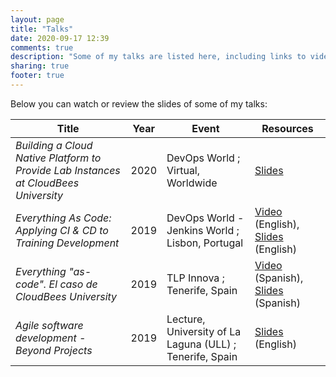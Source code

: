 ```yaml
---
layout: page
title: "Talks"
date: 2020-09-17 12:39
comments: true
description: "Some of my talks are listed here, including links to videos or slides. As with the articles in this Blog, in my talks I share thoughts, experiments and ideas about software, internet and entrepreneurship. Looking at peopleware, the human side of technology."
sharing: true
footer: true
---
```


Below you can watch or review the slides of some of my talks:

Title                                                             | Year | Event                                                    | Resources                             |
----------------------------------------------------------------- | ---- | -------------------------------------------------------- | ------------------------------------  |
_Building a Cloud Native Platform to Provide Lab Instances at CloudBees University_ | 2020 | DevOps World ; Virtual, Worldwide | [Slides](https://www.slideshare.net/romenrg/building-a-cloud-native-platform-to-provide-lab-instances-at-cloudbees-university/)
_Everything As Code: Applying CI & CD to Training Development_    | 2019 | DevOps World - Jenkins World ; Lisbon, Portugal          | [Video](https://youtu.be/1hda-bVYaVc) (English), [Slides](https://www.slideshare.net/romenrg/dwjw2019-lisbon-trainingascode-applying-ci-cd-to-training-development) (English)
_Everything "as-code". El caso de CloudBees University_           | 2019 | TLP Innova ; Tenerife, Spain                             | [Video](https://youtu.be/RyWSqxSIyVg) (Spanish), [Slides](https://www.slideshare.net/romenrg/everything-as-code-cloudbees-university) (Spanish)
_Agile software development - Beyond Projects_                    | 2019 | Lecture, University of La Laguna (ULL) ; Tenerife, Spain | [Slides](https://www.slideshare.net/romenrg/agile-software-development-beyond-projects-ull) (English)



